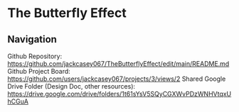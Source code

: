 
# The Butterfly Effect

## Navigation

Github Repository: https://github.com/jackcasey067/TheButterflyEffect/edit/main/README.md
Github Project Board: https://github.com/users/jackcasey067/projects/3/views/2
Shared Google Drive Folder (Design Doc, other resources): https://drive.google.com/drive/folders/1t61sYsV5SQyCGXWvPDzWNHVtqxUhCGuA


